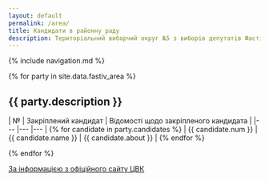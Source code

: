 ```yaml
---
layout: default
permalink: /area/
title: Кандидати в районну раду
description: Територіальний виборчий округ №5 з виборів депутатів Фастівської районної ради
---
```


{% include navigation.md %}

{% for party in site.data.fastiv_area %}

## {{ party.description }}

| № | Закріплений кандидат | Відомості щодо закріпленого кандидата |
|--- |--- |--- | {% for candidate in party.candidates %}
| {{ candidate.num }} | {{ candidate.name }} | {{ candidate.about }} | {% endfor %}   

{% endfor %}


[За інформацією з офіційного сайту ЦВК](https://www.cvk.gov.ua/pls/vm2020/pvm066pt001f01=695pt00_t001f01=695pid102=63591pf7691=63591pt004f01=5rej=0.html)
